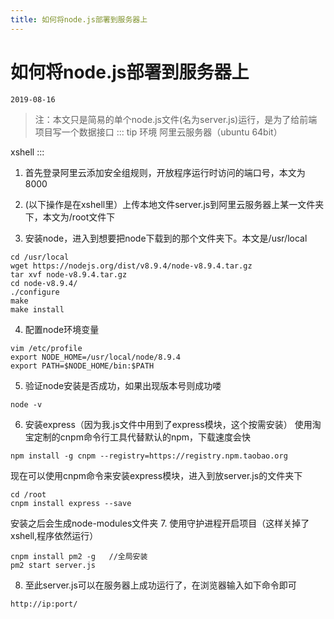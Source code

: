 ```yaml
---
title: 如何将node.js部署到服务器上
---
```

# 如何将node.js部署到服务器上
```2019-08-16```
> 注：本文只是简易的单个node.js文件(名为server.js)运行，是为了给前端项目写一个数据接口
::: tip 环境
阿里云服务器（ubuntu 64bit）

xshell
:::
1. 首先登录阿里云添加安全组规则，开放程序运行时访问的端口号，本文为8000

2. (以下操作是在xshell里）上传本地文件server.js到阿里云服务器上某一文件夹下，本文为/root文件下

3. 安装node，进入到想要把node下载到的那个文件夹下。本文是/usr/local
```
cd /usr/local
wget https://nodejs.org/dist/v8.9.4/node-v8.9.4.tar.gz
tar xvf node-v8.9.4.tar.gz
cd node-v8.9.4/
./configure
make 
make install
```
4. 配置node环境变量
```
vim /etc/profile
export NODE_HOME=/usr/local/node/8.9.4
export PATH=$NODE_HOME/bin:$PATH
```
5. 验证node安装是否成功，如果出现版本号则成功喽
```
node -v
```
6. 安装express（因为我.js文件中用到了express模块，这个按需安装）
使用淘宝定制的cnpm命令行工具代替默认的npm，下载速度会快
```
npm install -g cnpm --registry=https://registry.npm.taobao.org
```
现在可以使用cnpm命令来安装express模块，进入到放server.js的文件夹下
```
cd /root
cnpm install express --save
```
安装之后会生成node-modules文件夹
7. 使用守护进程开启项目（这样关掉了xshell,程序依然运行）
```
cnpm install pm2 -g   //全局安装
pm2 start server.js
```
8. 至此server.js可以在服务器上成功运行了，在浏览器输入如下命令即可
```
http://ip:port/ 
```